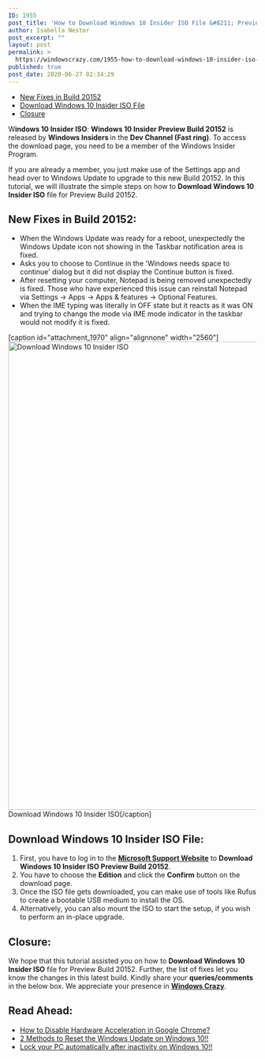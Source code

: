 ```yaml
---
ID: 1955
post_title: 'How to Download Windows 10 Insider ISO File &#8211; Preview Build 20152?'
author: Isabella Nestor
post_excerpt: ""
layout: post
permalink: >
  https://windowscrazy.com/1955-how-to-download-windows-10-insider-iso-file-preview-build-20152/
published: true
post_date: 2020-06-27 02:34:29
---
```

<ul class="toc">
 	<li><a href="#1">New Fixes in Build 20152</a></li>
 	<li><a href="#2">Download Windows 10 Insider ISO File</a></li>
 	<li><a href="#3">Closure</a></li>
</ul>
<span class="dcap">W</span><strong>indows 10 Insider ISO</strong>: <strong>Windows 10 Insider Preview Build 20152</strong> is released by <strong>Windows Insiders </strong>in the <strong>Dev Channel (Fast ring)</strong>. To access the download page, you need to be a member of the Windows Insider Program.

If you are already a member, you just make use of the Settings app and head over to Windows Update to upgrade to this new Build 20152. In this tutorial, we will illustrate the simple steps on how to <strong>Download Windows 10 Insider ISO</strong> file for Preview Build 20152.
<h2 id="1">New Fixes in Build 20152:</h2>
<ul>
 	<li>When the Windows Update was ready for a reboot, unexpectedly the Windows Update icon not showing in the Taskbar notification area is fixed.</li>
 	<li>Asks you to choose to Continue in the 'Windows needs space to continue' dialog but it did not display the Continue button is fixed.</li>
 	<li>After resetting your computer, Notepad is being removed unexpectedly is fixed. Those who have experienced this issue can reinstall Notepad via Settings -&gt; Apps -&gt; Apps &amp; features -&gt; Optional Features.</li>
 	<li>When the IME typing was literally in OFF state but it reacts as it was ON and trying to change the mode via IME mode indicator in the taskbar would not modify it is fixed.</li>
</ul>
[caption id="attachment_1970" align="alignnone" width="2560"]<img class="size-full wp-image-1970" src="https://windowscrazy.com/wp-content/uploads/2020/06/Download-Windows-10-Insider-ISO-2.png" alt="Download Windows 10 Insider ISO" width="2560" height="948" /> Download Windows 10 Insider ISO[/caption]
<h2 id="2">Download Windows 10 Insider ISO File:</h2>
<ol>
 	<li>First, you have to log in to the <a href="https://www.microsoft.com/en-us/software-download/windowsinsiderpreviewadvanced" target="_blank" rel="noopener noreferrer"><strong>Microsoft Support Website</strong></a> to <strong>Download Windows 10 Insider ISO Preview Build 20152</strong>.</li>
 	<li>You have to choose the <strong>Edition</strong> and click the <strong>Confirm</strong> button on the download page.</li>
 	<li>Once the ISO file gets downloaded, you can make use of tools like Rufus to create a bootable USB medium to install the OS.</li>
 	<li>Alternatively, you can also mount the ISO to start the setup, if you wish to perform an in-place upgrade.</li>
</ol>
<h2 id="3">Closure:</h2>
We hope that this tutorial assisted you on how to <strong>Download Windows 10 Insider ISO</strong> file for Preview Build 20152. Further, the list of fixes let you know the changes in this latest build. Kindly share your <strong>queries/comments</strong> in the below box. We appreciate your presence in <a href="https://windowscrazy.com/"><strong>Windows Crazy</strong></a>.
<h2>Read Ahead:</h2>
<ul>
 	<li><a href="https://windowscrazy.com/641-how-to-disable-hardware-acceleration-in-google-chrome/">How to Disable Hardware Acceleration in Google Chrome?</a></li>
 	<li><a href="https://windowscrazy.com/245-2-methods-to-reset-the-windows-update-on-windows-10/">2 Methods to Reset the Windows Update on Windows 10!!</a></li>
 	<li><a href="https://windowscrazy.com/1026-lock-your-pc-automatically-after-inactivity-on-windows-10/">Lock your PC automatically after inactivity on Windows 10!!</a></li>
</ul>
